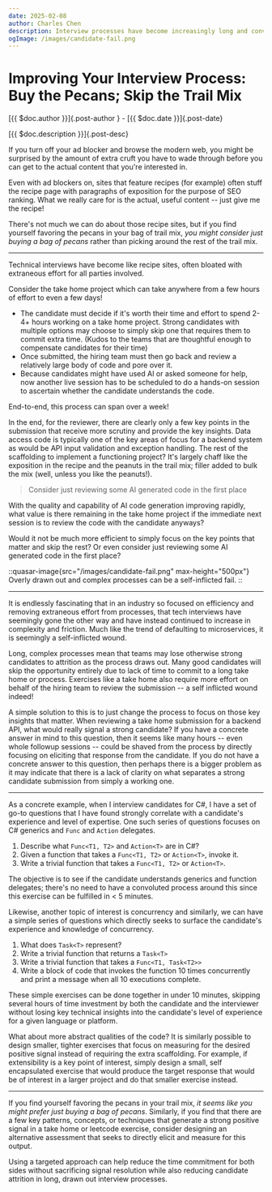 ```yaml
---
date: 2025-02-08
author: Charles Chen
description: Interview processes have become increasingly long and convoluted.  Is it possible to short circuit the extraneous effort and condense the process without sacrificing on selection for quality and talent?
ogImage: /images/candidate-fail.png
---
```


# Improving Your Interview Process: Buy the Pecans; Skip the Trail Mix

[{{ $doc.author }}]{.post-author } - [{{ $doc.date }}]{.post-date}

[{{ $doc.description }}]{.post-desc}

If you turn off your ad blocker and browse the modern web, you might be surprised by the amount of extra cruft you have to wade through before you can get to the actual content that you're interested in.

Even with ad blockers on, sites that feature recipes (for example) often stuff the recipe page with paragraphs of exposition for the purpose of SEO ranking.  What we really care for is the actual, useful content -- just give me the recipe!

There's not much we can do about those recipe sites, but if you find yourself favoring the pecans in your bag of trail mix, *you might consider just buying a bag of pecans* rather than picking around the rest of the trail mix.

---

Technical interviews have become like recipe sites, often bloated with extraneous effort for all parties involved.

Consider the take home project which can take anywhere from a few hours of effort to even a few days!

- The candidate must decide if it's worth their time and effort to spend 2-4+ hours working on a take home project.  Strong candidates with multiple options may choose to simply skip one that requires them to commit extra time. (Kudos to the teams that are thoughtful enough to compensate candidates for their time)
- Once submitted, the hiring team must then go back and review a relatively large body of code and pore over it.
- Because candidates might have used AI or asked someone for help, now another live session has to be scheduled to do a hands-on session to ascertain whether the candidate understands the code.

End-to-end, this process can span over a week!

In the end, for the reviewer, there are clearly only a few key points in the submission that receive more scrutiny and provide the key insights.  Data access code is typically one of the key areas of focus for a backend system as would be API input validation and exception handling.  The rest of the scaffolding to implement a functioning project?  It's largely chaff like the exposition in the recipe and the peanuts in the trail mix; filler added to bulk the mix (well, unless you like the peanuts!).

> Consider just reviewing some AI generated code in the first place

With the quality and capability of AI code generation improving rapidly, what value is there remaining in the take home project if the immediate next session is to review the code with the candidate anyways?

Would it not be much more efficient to simply focus on the key points that matter and skip the rest?  Or even consider just reviewing some AI generated code in the first place?

::quasar-image{src="/images/candidate-fail.png" max-height="500px"}
Overly drawn out and complex processes can be a self-inflicted fail.
::

---

It is endlessly fascinating that in an industry so focused on efficiency and removing extraneous effort from processes, that tech interviews have seemingly gone the other way and have instead continued to increase in complexity and friction.  Much like the trend of defaulting to microservices, it is seemingly a self-inflicted wound.

Long, complex processes mean that teams may lose otherwise strong candidates to attrition as the process draws out.  Many good candidates will skip the opportunity entirely due to lack of time to commit to a long take home or process.  Exercises like a take home also require more effort on behalf of the hiring team to review the submission -- a self inflicted wound indeed!

A simple solution to this is to just change the process to focus on those key insights that matter.  When reviewing a take home submission for a backend API, what would really signal a strong candidate?  If you have a concrete answer in mind to this question, then it seems like many hours -- even whole followup sessions -- could be shaved from the process by directly focusing on eliciting that response from the candidate.  If you do not have a concrete answer to this question, then perhaps there is a bigger problem as it may indicate that there is a lack of clarity on what separates a strong candidate submission from simply a working one.

---

As a concrete example, when I interview candidates for C#, I have a set of go-to questions that I have found strongly correlate with a candidate's experience and level of expertise.  One such series of questions focuses on C# generics and `Func` and `Action` delegates.

1. Describe what `Func<T1, T2>` and `Action<T>` are in C#?
2. Given a function that takes a `Func<T1, T2>` or `Action<T>`, invoke it.
3. Write a trivial function that takes a `Func<T1, T2>` or `Action<T>`.

The objective is to see if the candidate understands generics and function delegates; there's no need to have a convoluted process around this since this exercise can be fulfilled in < 5 minutes.

Likewise, another topic of interest is concurrency and similarly, we can have a simple series of questions which directly seeks to surface the candidate's experience and knowledge of concurrency.

1. What does `Task<T>` represent?
2. Write a trivial function that returns a `Task<T>`
3. Write a trivial function that takes a `Func<T1, Task<T2>>`
4. Write a block of code that invokes the function 10 times concurrently and print a message when all 10 executions complete.

These simple exercises can be done together in under 10 minutes, skipping several hours of time investment by both the candidate and the interviewer without losing key technical insights into the candidate's level of experience for a given language or platform.

What about more abstract qualities of the code?  It is similarly possible to design smaller, tighter exercises that focus on measuring for the desired positive signal instead of requiring the extra scaffolding.  For example, if extensibility is a key point of interest, simply design a small, self encapsulated exercise that would produce the target response that would be of interest in a larger project and do that smaller exercise instead.

---

If you find yourself favoring the pecans in your trail mix, *it seems like you might prefer just buying a bag of pecans*.  Similarly, if you find that there are a few key patterns, concepts, or techniques that generate a strong positive signal in a take home or leetcode exercise, consider designing an alternative assessment that seeks to directly elicit and measure for this output.

Using a targeted approach can help reduce the time commitment for both sides without sacrificing signal resolution while also reducing candidate attrition in long, drawn out interview processes.
